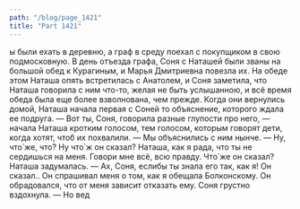 ```yaml
---
path: "/blog/page_1421"
title: "Part 1421"
---
```


ы были ехать в деревню, а граф в среду поехал с покупщиком в свою подмосковную.
В день отъезда графа, Соня с Наташей были званы на большой обед к Курагиным, и Марья Дмитриевна повезла их. На обеде этом Наташа опять встретилась с Анатолем, и Соня заметила, что Наташа говорила с ним что-то, желая не быть услышанною, и всё время обеда была еще более взволнована, чем прежде. Когда они вернулись домой, Наташа начала первая с Соней то объяснение, которого ждала ее подруга.
— Вот ты, Соня, говорила разные глупости про него, — начала Наташа кротким голосом, тем голосом, которым говорят дети, когда хотят, чтоб их похвалили. — Мы объяснились с ним нынче.
— Ну, что́ же, что́? Ну что́ ж он сказал? Наташа, как я рада, что ты не сердишься на меня. Говори мне всё, всю правду. Что́ же он сказал?
Наташа задумалась.
— Ах, Соня, еслибы ты знала его так, как я! Он сказал.. Он спрашивал меня о том, как я обещала Болконскому. Он обрадовался, что от меня зависит отказать ему.
Соня грустно вздохнула.
— Но вед
